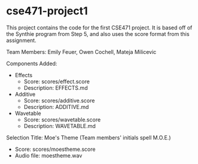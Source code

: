 # cse471-project1

This project contains the code for the first CSE471 project. It is based off of the Synthie program from Step 5, and also uses the score format from this assignment.

Team Members: Emily Feuer, Owen Cochell, Mateja Milicevic

Components Added: 
- Effects
  - Score: scores/effect.score
  - Description: EFFECTS.md
- Additive
  - Score: scores/additive.score
  - Description: ADDITIVE.md
- Wavetable
  - Score: scores/wavetable.score
  - Description: WAVETABLE.md

Selection Title: Moe's Theme (Team members' initials spell M.O.E.)
- Score: scores/moestheme.score
- Audio file: moestheme.wav
